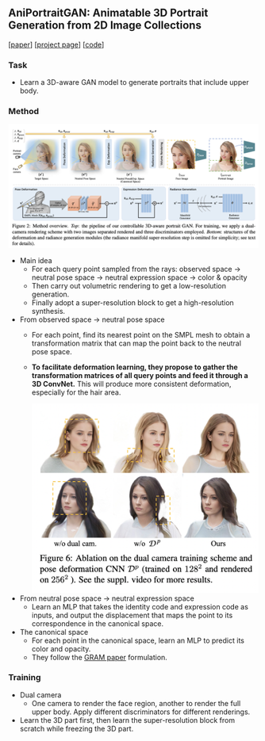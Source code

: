 ## AniPortraitGAN: Animatable 3D Portrait Generation from 2D Image Collections
[[paper](https://arxiv.org/pdf/2309.02186.pdf)] [[project page](https://yuewuhkust.github.io/AniPortraitGAN/)] [[code](https://github.com/YueWuHKUST/AniPortraitGAN)]

### Task
- Learn a 3D-aware GAN model to generate portraits that include upper body.

### Method
<img src='./framework.png' width='800'>

- Main idea
  - For each query point sampled from the rays:
    observed space -> neutral pose space -> neutral expression space -> color & opacity
  - Then carry out volumetric rendering to get a low-resolution generation.
  - Finally adopt a super-resolution block to get a high-resolution synthesis.
- From observed space -> neutral pose space
  - For each point, find its nearest point on the SMPL mesh to obtain a transformation matrix that can map the point back to the neutral pose space.
  - **To facilitate deformation learning, they propose to gather the transformation matrices of all query points and feed it through a 3D ConvNet.** This will produce more consistent deformation, especially for the hair area.
  
    <img src='./ablation.png' width='500'>
- From neutral pose space -> neutral expression space
  - Learn an MLP that takes the identity code and expression code as inputs, and output the displacement that maps the point to its correspondence in the canonical space.
- The canonical space
  - For each point in the canonical space, learn an MLP to predict its color and opacity.
  - They follow the [GRAM paper](https://github.com/microsoft/GRAM) formulation.

### Training
- Dual camera
  - One camera to render the face region, another to render the full upper body. Apply different discriminators for different renderings.
- Learn the 3D part first, then learn the super-resolution block from scratch while freezing the 3D part. 
